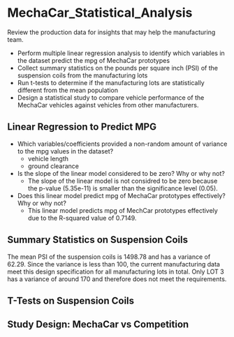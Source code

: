 # MechaCar_Statistical_Analysis

Review the production data for insights that may help the manufacturing team.
- Perform multiple linear regression analysis to identify which variables in the dataset predict the mpg of MechaCar prototypes
- Collect summary statistics on the pounds per square inch (PSI) of the suspension coils from the manufacturing lots
- Run t-tests to determine if the manufacturing lots are statistically different from the mean population
- Design a statistical study to compare vehicle performance of the MechaCar vehicles against vehicles from other manufacturers.

## Linear Regression to Predict MPG
- Which variables/coefficients provided a non-random amount of variance to the mpg values in the dataset?
  - vehicle length
  - ground clearance
- Is the slope of the linear model considered to be zero? Why or why not?
  - The slope of the linear model is not considred to be zero because the p-value (5.35e-11) is smaller than the significance level (0.05).  
- Does this linear model predict mpg of MechaCar prototypes effectively? Why or why not?
  - This linear model predicts mpg of MechCar prototypes effectively due to the R-squared value of 0.7149. 

## Summary Statistics on Suspension Coils
The mean PSI of the suspension coils is 1498.78 and has a variance of 62.29. Since the variance is less than 100, the current manufacturing data meet this design specification for all manufacturing lots in total.
Only LOT 3 has a variance of around 170 and therefore does not meet the requirements. 

## T-Tests on Suspension Coils

## Study Design: MechaCar vs Competition
